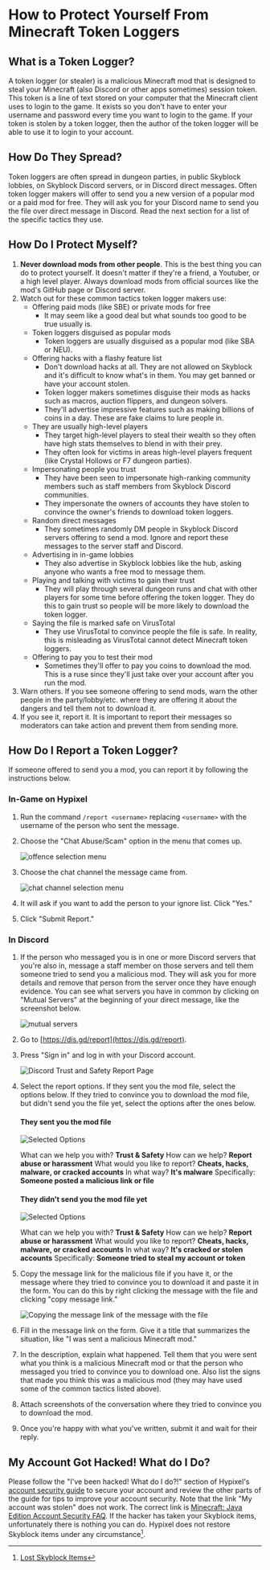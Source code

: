 # How to Protect Yourself From Minecraft Token Loggers
## What is a Token Logger?
A token logger (or stealer) is a malicious Minecraft mod that is designed to steal your Minecraft (also Discord or other apps sometimes) session token. This token is a line of text stored on your computer that the Minecraft client uses to login to the game. It exists so you don't have to enter your username and password every time you want to login to the game. If your token is stolen by a token logger, then the author of the token logger will be able to use it to login to your account.

## How Do They Spread?
Token loggers are often spread in dungeon parties, in public Skyblock lobbies, on Skyblock Discord servers, or in Discord direct messages. Often token logger makers will offer to send you a new version of a popular mod or a paid mod for free. They will ask you for your Discord name to send you the file over direct message in Discord. Read the next section for a list of the specific tactics they use.

## How Do I Protect Myself?
1. **Never download mods from other people**. This is the best thing you can do to protect yourself. It doesn't matter if they're a friend, a Youtuber, or a high level player. Always download mods from official sources like the mod's GitHub page or Discord server.
2. Watch out for these common tactics token logger makers use:
    - Offering paid mods (like SBE) or private mods for free
        - It may seem like a good deal but what sounds too good to be true usually is.
    - Token loggers disguised as popular mods
        - Token loggers are usually disguised as a popular mod (like SBA or NEU).
    - Offering hacks with a flashy feature list
        - Don't download hacks at all. They are not allowed on Skyblock and it's difficult to know what's in them. You may get banned or have your account stolen.
        - Token logger makers sometimes disguise their mods as hacks such as macros, auction flippers, and dungeon solvers.
        - They'll advertise impressive features such as making billions of coins in a day. These are fake claims to lure people in.
    - They are usually high-level players
        - They target high-level players to steal their wealth so they often have high stats themselves to blend in with their prey.
        - They often look for victims in areas high-level players frequent (like Crystal Hollows or F7 dungeon parties).
    - Impersonating people you trust
        - They have been seen to impersonate high-ranking community members such as staff members from Skyblock Discord communities.
        - They impersonate the owners of accounts they have stolen to convince the owner's friends to download token loggers.
    - Random direct messages
        - They sometimes randomly DM people in Skyblock Discord servers offering to send a mod. Ignore and report these messages to the server staff and Discord.
    - Advertising in in-game lobbies
        - They also advertise in Skyblock lobbies like the hub, asking anyone who wants a free mod to message them.
    - Playing and talking with victims to gain their trust
        - They will play through several dungeon runs and chat with other players for some time before offering the token logger. They do this to gain trust so people will be more likely to download the token logger.
    - Saying the file is marked safe on VirusTotal
        - They use VirusTotal to convince people the file is safe. In reality, this is misleading as VirusTotal cannot detect Minecraft token loggers.
    - Offering to pay you to test their mod
        - Sometimes they'll offer to pay you coins to download the mod. This is a ruse since they'll just take over your account after you run the mod.
3. Warn others. If you see someone offering to send mods, warn the other people in the party/lobby/etc. where they are offering it about the dangers and tell them not to download it.
4. If you see it, report it. It is important to report their messages so moderators can take action and prevent them from sending more.

## How Do I Report a Token Logger?
If someone offered to send you a mod, you can report it by following the instructions below.

### In-Game on Hypixel
1. Run the command `/report <username>` replacing `<username>` with the username of the person who sent the message.
2. Choose the "Chat Abuse/Scam" option in the menu that comes up.

   ![offence selection menu](https://user-images.githubusercontent.com/22475143/145912804-909356bc-9792-4d9c-be43-6869243c9a87.png)
3. Choose the chat channel the message came from.

   ![chat channel selection menu](https://user-images.githubusercontent.com/22475143/145912942-10312ea9-70c8-4048-bb3e-d085d0d78254.png)
4. It will ask if you want to add the person to your ignore list. Click "Yes."
5. Click "Submit Report."
### In Discord
1. If the person who messaged you is in one or more Discord servers that you're also in, message a staff member on those servers and tell them someone tried to send you a malicious mod. They will ask you for more details and remove that person from the server once they have enough evidence. You can see what servers you have in common by clicking on "Mutual Servers" at the beginning of your direct message, like the screenshot below.

   ![mutual servers](https://user-images.githubusercontent.com/22475143/146634869-fd7cb39b-46e0-4505-b531-89a251004d33.png)

2. Go to [https://dis.gd/report](https://dis.gd/report).
3. Press "Sign in" and log in with your Discord account.

   ![Discord Trust and Safety Report Page](https://user-images.githubusercontent.com/22475143/145913304-e403e461-bf76-495b-8ca6-3dc191b19a49.png)
4. Select the report options. If they sent you the mod file, select the options below. If they tried to convince you to download the mod file, but didn't send you the file yet, select the options after the ones below.

   #### They sent you the mod file
   ![Selected Options](https://user-images.githubusercontent.com/22475143/146634111-7912375b-6d6c-405f-850a-eee80ab85a74.png)

   What can we help you with? **Trust & Safety**
   How can we help? **Report abuse or harassment**
   What would you like to report? **Cheats, hacks, malware, or cracked accounts**
   In what way? **It's malware**
   Specifically: **Someone posted a malicious link or file**

   #### They didn't send you the mod file yet
   ![Selected Options](https://user-images.githubusercontent.com/22475143/146634538-35f201b6-e618-4cb9-9a10-0e3c133c7d3a.png)

   What can we help you with? **Trust & Safety**
   How can we help? **Report abuse or harassment**
   What would you like to report? **Cheats, hacks, malware, or cracked accounts**
   In what way? **It's cracked or stolen accounts**
   Specifically: **Someone tried to steal my account or token**

5. Copy the message link for the malicious file if you have it, or the message where they tried to convince you to download it and paste it in the form. You can do this by right clicking the message with the file and clicking "copy message link."

   ![Copying the message link of the message with the file](https://user-images.githubusercontent.com/22475143/146634046-eddbc1d0-7a90-4fd4-861d-effdcea393e6.png)
6. Fill in the message link on the form. Give it a title that summarizes the situation, like "I was sent a malicious Minecraft mod."
7. In the description, explain what happened. Tell them that you were sent what you think is a malicious Minecraft mod or that the person who messaged you tried to convince you to download one. Also list the signs that made you think this was a malicious mod (they may have used some of the common tactics listed above).
8. Attach screenshots of the conversation where they tried to convince you to download the mod.
9. Once you're happy with what you've written, submit it and wait for their reply.

## My Account Got Hacked! What do I Do?
Please follow the "I've been hacked! What do I do?!" section of Hypixel's [account security guide](https://support.hypixel.net/hc/en-us/articles/360019538060) to secure your account and review the other parts of the guide for tips to improve your account security.
Note that the link "My account was stolen" does not work. The correct link is [Minecraft: Java Edition Account Security FAQ](https://help.minecraft.net/hc/en-us/articles/4409227755661-Minecraft-Java-Edition-Account-Security-FAQ).
If the hacker has taken your Skyblock items, unfortunately there is nothing you can do. Hypixel does not restore Skyblock items under any circumstance[^1].

[^1]: [Lost Skyblock Items](https://support.hypixel.net/hc/en-us/articles/360019584000-Lost-SkyBlock-Items)